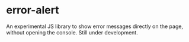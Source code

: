 # error-alert

An experimental JS library to show error messages directly on the page, without opening the console.
Still under development.
